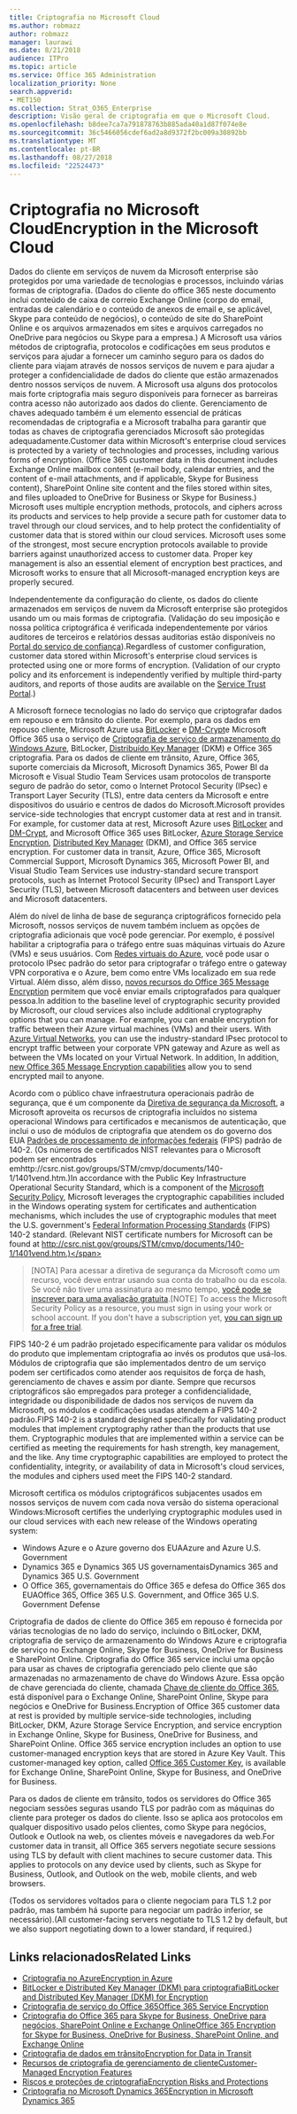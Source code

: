 ```yaml
---
title: Criptografia no Microsoft Cloud
ms.author: robmazz
author: robmazz
manager: laurawi
ms.date: 8/21/2018
audience: ITPro
ms.topic: article
ms.service: Office 365 Administration
localization_priority: None
search.appverid:
- MET150
ms.collection: Strat_O365_Enterprise
description: Visão geral de criptografia em que o Microsoft Cloud.
ms.openlocfilehash: b8dee7ca7a791878763b885ada40a1d87f074e8e
ms.sourcegitcommit: 36c5466056cdef6ad2a8d9372f2bc009a30892bb
ms.translationtype: MT
ms.contentlocale: pt-BR
ms.lasthandoff: 08/27/2018
ms.locfileid: "22524473"
---
```

# <a name="encryption-in-the-microsoft-cloud"></a><span data-ttu-id="fa131-103">Criptografia no Microsoft Cloud</span><span class="sxs-lookup"><span data-stu-id="fa131-103">Encryption in the Microsoft Cloud</span></span>

<span data-ttu-id="fa131-p101">Dados do cliente em serviços de nuvem da Microsoft enterprise são protegidos por uma variedade de tecnologias e processos, incluindo várias formas de criptografia. (Dados do cliente do office 365 neste documento inclui conteúdo de caixa de correio Exchange Online (corpo do email, entradas de calendário e o conteúdo de anexos de email e, se aplicável, Skype para conteúdo de negócios), o conteúdo de site do SharePoint Online e os arquivos armazenados em sites e arquivos carregados no OneDrive para negócios ou Skype para a empresa.) A Microsoft usa vários métodos de criptografia, protocolos e codificações em seus produtos e serviços para ajudar a fornecer um caminho seguro para os dados do cliente para viajam através de nossos serviços de nuvem e para ajudar a proteger a confidencialidade de dados do cliente que estão armazenados dentro nossos serviços de nuvem. A Microsoft usa alguns dos protocolos mais forte criptografia mais seguro disponíveis para fornecer as barreiras contra acesso não autorizado aos dados do cliente. Gerenciamento de chaves adequado também é um elemento essencial de práticas recomendadas de criptografia e a Microsoft trabalha para garantir que todas as chaves de criptografia gerenciados Microsoft são protegidas adequadamente.</span><span class="sxs-lookup"><span data-stu-id="fa131-p101">Customer data within Microsoft's enterprise cloud services is protected by a variety of technologies and processes, including various forms of encryption. (Office 365 customer data in this document includes Exchange Online mailbox content (e-mail body, calendar entries, and the content of e-mail attachments, and if applicable, Skype for Business content), SharePoint Online site content and the files stored within sites, and files uploaded to OneDrive for Business or Skype for Business.) Microsoft uses multiple encryption methods, protocols, and ciphers across its products and services to help provide a secure path for customer data to travel through our cloud services, and to help protect the confidentiality of customer data that is stored within our cloud services. Microsoft uses some of the strongest, most secure encryption protocols available to provide barriers against unauthorized access to customer data. Proper key management is also an essential element of encryption best practices, and Microsoft works to ensure that all Microsoft-managed encryption keys are properly secured.</span></span>

<span data-ttu-id="fa131-p102">Independentemente da configuração do cliente, os dados do cliente armazenados em serviços de nuvem da Microsoft enterprise são protegidos usando um ou mais formas de criptografia. (Validação do seu imposição e nossa política criptográfica é verificada independentemente por vários auditores de terceiros e relatórios dessas auditorias estão disponíveis no [Portal do serviço de confiança](https://aka.ms/stp)).</span><span class="sxs-lookup"><span data-stu-id="fa131-p102">Regardless of customer configuration, customer data stored within Microsoft's enterprise cloud services is protected using one or more forms of encryption. (Validation of our crypto policy and its enforcement is independently verified by multiple third-party auditors, and reports of those audits are available on the [Service Trust Portal](https://aka.ms/stp).)</span></span>

<span data-ttu-id="fa131-p103">A Microsoft fornece tecnologias no lado do serviço que criptografar dados em repouso e em trânsito do cliente. Por exemplo, para os dados em repouso cliente, Microsoft Azure usa [BitLocker](https://docs.microsoft.com/windows/device-security/bitlocker/bitlocker-overview) e [DM-Crypt](https://en.wikipedia.org/wiki/Dm-crypt)e Microsoft Office 365 usa o serviço de [Criptografia de serviço de armazenamento do Windows Azure](https://azure.microsoft.com/documentation/articles/storage-service-encryption/), BitLocker, [Distribuído Key Manager](https://support.office.com/article/989ba10c-f73f-4efb-ad1b-af3322e5f376) (DKM) e Office 365 criptografia. Para os dados de cliente em trânsito, Azure, Office 365, suporte comerciais da Microsoft, Microsoft Dynamics 365, Power BI da Microsoft e Visual Studio Team Services usam protocolos de transporte seguro de padrão do setor, como o Internet Protocol Security (IPsec) e Transport Layer Security (TLS), entre data centers da Microsoft e entre dispositivos do usuário e centros de dados do Microsoft.</span><span class="sxs-lookup"><span data-stu-id="fa131-p103">Microsoft provides service-side technologies that encrypt customer data at rest and in transit. For example, for customer data at rest, Microsoft Azure uses [BitLocker](https://docs.microsoft.com/windows/device-security/bitlocker/bitlocker-overview) and [DM-Crypt](https://en.wikipedia.org/wiki/Dm-crypt), and Microsoft Office 365 uses BitLocker, [Azure Storage Service Encryption](https://azure.microsoft.com/documentation/articles/storage-service-encryption/), [Distributed Key Manager](https://support.office.com/article/989ba10c-f73f-4efb-ad1b-af3322e5f376) (DKM), and Office 365 service encryption. For customer data in transit, Azure, Office 365, Microsoft Commercial Support, Microsoft Dynamics 365, Microsoft Power BI, and Visual Studio Team Services use industry-standard secure transport protocols, such as Internet Protocol Security (IPsec) and Transport Layer Security (TLS), between Microsoft datacenters and between user devices and Microsoft datacenters.</span></span>

<span data-ttu-id="fa131-p104">Além do nível de linha de base de segurança criptográficos fornecido pela Microsoft, nossos serviços de nuvem também incluem as opções de criptografia adicionais que você pode gerenciar. Por exemplo, é possível habilitar a criptografia para o tráfego entre suas máquinas virtuais do Azure (VMs) e seus usuários. Com [Redes virtuais do Azure](https://azure.microsoft.com/services/virtual-network/), você pode usar o protocolo IPsec padrão do setor para criptografar o tráfego entre o gateway VPN corporativa e o Azure, bem como entre VMs localizado em sua rede Virtual. Além disso, além disso, [novos recursos do Office 365 Message Encryption](set-up-new-message-encryption-capabilities.md) permitem que você enviar emails criptografados para qualquer pessoa.</span><span class="sxs-lookup"><span data-stu-id="fa131-p104">In addition to the baseline level of cryptographic security provided by Microsoft, our cloud services also include additional cryptography options that you can manage. For example, you can enable encryption for traffic between their Azure virtual machines (VMs) and their users. With [Azure Virtual Networks](https://azure.microsoft.com/services/virtual-network/), you can use the industry-standard IPsec protocol to encrypt traffic between your corporate VPN gateway and Azure as well as between the VMs located on your Virtual Network. In addition, In addition, [new Office 365 Message Encryption capabilities](set-up-new-message-encryption-capabilities.md) allow you to send encrypted mail to anyone.</span></span>

<span data-ttu-id="fa131-p105">Acordo com o público chave infraestrutura operacionais padrão de segurança, que é um componente da [Diretiva de segurança da Microsoft](https://servicetrust.microsoft.com/ViewPage/TrustDocuments?command=Download&downloadType=Document&downloadId=5868ecc8-50b7-4f91-b43f-640e2b99e86e&docTab=6d000410-c9e9-11e7-9a91-892aae8839ad_FAQ%20and%20White%20Papers), a Microsoft aproveita os recursos de criptografia incluídos no sistema operacional Windows para certificados e mecanismos de autenticação, que inclui o uso de módulos de criptografia que atendem os do governo dos EUA [Padrões de processamento de informações federais](http://csrc.nist.gov/publications/PubsFIPS.html) (FIPS) padrão de 140-2. (Os números de certificados NIST relevantes para o Microsoft podem ser encontrados emhttp://csrc.nist.gov/groups/STM/cmvp/documents/140-1/1401vend.htm.)</span><span class="sxs-lookup"><span data-stu-id="fa131-p105">In accordance with the Public Key Infrastructure Operational Security Standard, which is a component of the [Microsoft Security Policy](https://servicetrust.microsoft.com/ViewPage/TrustDocuments?command=Download&downloadType=Document&downloadId=5868ecc8-50b7-4f91-b43f-640e2b99e86e&docTab=6d000410-c9e9-11e7-9a91-892aae8839ad_FAQ%20and%20White%20Papers), Microsoft leverages the cryptographic capabilities included in the Windows operating system for certificates and authentication mechanisms, which includes the use of cryptographic modules that meet the U.S. government's [Federal Information Processing Standards](http://csrc.nist.gov/publications/PubsFIPS.html) (FIPS) 140-2 standard. (Relevant NIST certificate numbers for Microsoft can be found at http://csrc.nist.gov/groups/STM/cmvp/documents/140-1/1401vend.htm.)</span></span>

> <span data-ttu-id="fa131-p106">[NOTA] Para acessar a diretiva de segurança da Microsoft como um recurso, você deve entrar usando sua conta do trabalho ou da escola. Se você não tiver uma assinatura ao mesmo tempo, [você pode se inscrever para uma avaliação gratuita](https://servicetrust.microsoft.com/Home/TrialSubscriptions).</span><span class="sxs-lookup"><span data-stu-id="fa131-p106">[NOTE] To access the Microsoft Security Policy as a resource, you must sign in using your work or school account. If you don't have a subscription yet, [you can sign up for a free trial](https://servicetrust.microsoft.com/Home/TrialSubscriptions).</span></span>

<span data-ttu-id="fa131-p107">FIPS 140-2 é um padrão projetado especificamente para validar os módulos do produto que implementam criptografia ao invés os produtos que usá-los. Módulos de criptografia que são implementados dentro de um serviço podem ser certificados como atender aos requisitos de força de hash, gerenciamento de chaves e assim por diante. Sempre que recursos criptográficos são empregados para proteger a confidencialidade, integridade ou disponibilidade de dados nos serviços de nuvem da Microsoft, os módulos e codificações usadas atendem a FIPS 140-2 padrão.</span><span class="sxs-lookup"><span data-stu-id="fa131-p107">FIPS 140-2 is a standard designed specifically for validating product modules that implement cryptography rather than the products that use them. Cryptographic modules that are implemented within a service can be certified as meeting the requirements for hash strength, key management, and the like. Any time cryptographic capabilities are employed to protect the confidentiality, integrity, or availability of data in Microsoft's cloud services, the modules and ciphers used meet the FIPS 140-2 standard.</span></span>

<span data-ttu-id="fa131-124">Microsoft certifica os módulos criptográficos subjacentes usados em nossos serviços de nuvem com cada nova versão do sistema operacional Windows:</span><span class="sxs-lookup"><span data-stu-id="fa131-124">Microsoft certifies the underlying cryptographic modules used in our cloud services with each new release of the Windows operating system:</span></span>
- <span data-ttu-id="fa131-125">Windows Azure e o Azure governo dos EUA</span><span class="sxs-lookup"><span data-stu-id="fa131-125">Azure and Azure U.S. Government</span></span>
- <span data-ttu-id="fa131-126">Dynamics 365 e Dynamics 365 US governamentais</span><span class="sxs-lookup"><span data-stu-id="fa131-126">Dynamics 365 and Dynamics 365 U.S. Government</span></span>
- <span data-ttu-id="fa131-127">O Office 365, governamentais do Office 365 e defesa do Office 365 dos EUA</span><span class="sxs-lookup"><span data-stu-id="fa131-127">Office 365, Office 365 U.S. Government, and Office 365 U.S. Government Defense</span></span>

<span data-ttu-id="fa131-p108">Criptografia de dados de cliente do Office 365 em repouso é fornecida por várias tecnologias de no lado do serviço, incluindo o BitLocker, DKM, criptografia de serviço de armazenamento do Windows Azure e criptografia de serviço no Exchange Online, Skype for Business, OneDrive for Business e SharePoint Online. Criptografia do Office 365 service inclui uma opção para usar as chaves de criptografia gerenciado pelo cliente que são armazenadas no armazenamento de chave do Windows Azure. Essa opção de chave gerenciada do cliente, chamada [Chave de cliente do Office 365](https://support.office.com/article/f2cd475a-e592-46cf-80a3-1bfb0fa17697), está disponível para o Exchange Online, SharePoint Online, Skype para negócios e OneDrive for Business.</span><span class="sxs-lookup"><span data-stu-id="fa131-p108">Encryption of Office 365 customer data at rest is provided by multiple service-side technologies, including BitLocker, DKM, Azure Storage Service Encryption, and service encryption in Exchange Online, Skype for Business, OneDrive for Business, and SharePoint Online. Office 365 service encryption includes an option to use customer-managed encryption keys that are stored in Azure Key Vault. This customer-managed key option, called [Office 365 Customer Key](https://support.office.com/article/f2cd475a-e592-46cf-80a3-1bfb0fa17697), is available for Exchange Online, SharePoint Online, Skype for Business, and OneDrive for Business.</span></span>

<span data-ttu-id="fa131-p109">Para os dados de cliente em trânsito, todos os servidores do Office 365 negociam sessões seguras usando TLS por padrão com as máquinas do cliente para proteger os dados do cliente.  Isso se aplica aos protocolos em qualquer dispositivo usado pelos clientes, como Skype para negócios, Outlook e Outlook na web, os clientes móveis e navegadores da web.</span><span class="sxs-lookup"><span data-stu-id="fa131-p109">For customer data in transit, all Office 365 servers negotiate secure sessions using TLS by default with client machines to secure customer data.  This applies to protocols on any device used by clients, such as Skype for Business, Outlook, and Outlook on the web, mobile clients, and web browsers.</span></span>

<span data-ttu-id="fa131-133">(Todos os servidores voltados para o cliente negociam para TLS 1.2 por padrão, mas também há suporte para negociar um padrão inferior, se necessário).</span><span class="sxs-lookup"><span data-stu-id="fa131-133">(All customer-facing servers negotiate to TLS 1.2 by default, but we also support negotiating down to a lower standard, if required.)</span></span>

## <a name="related-links"></a><span data-ttu-id="fa131-134">Links relacionados</span><span class="sxs-lookup"><span data-stu-id="fa131-134">Related Links</span></span>

- [<span data-ttu-id="fa131-135">Criptografia no Azure</span><span class="sxs-lookup"><span data-stu-id="fa131-135">Encryption in Azure</span></span>](office-365-azure-encryption.md)
- [<span data-ttu-id="fa131-136">BitLocker e Distributed Key Manager (DKM) para criptografia</span><span class="sxs-lookup"><span data-stu-id="fa131-136">BitLocker and Distributed Key Manager (DKM) for Encryption</span></span>](office-365-bitlocker-and-distributed-key-manager-for-encryption.md)
- [<span data-ttu-id="fa131-137">Criptografia de serviço do Office 365</span><span class="sxs-lookup"><span data-stu-id="fa131-137">Office 365 Service Encryption</span></span>](office-365-service-encryption.md)
- [<span data-ttu-id="fa131-138">Criptografia do Office 365 para Skype for Business, OneDrive para negócios, SharePoint Online e Exchange Online</span><span class="sxs-lookup"><span data-stu-id="fa131-138">Office 365 Encryption for Skype for Business, OneDrive for Business, SharePoint Online, and Exchange Online</span></span>](office-365-encryption-for-skype-onedrive-sharepoint-and-exchange.md)
- [<span data-ttu-id="fa131-139">Criptografia de dados em trânsito</span><span class="sxs-lookup"><span data-stu-id="fa131-139">Encryption for Data in Transit</span></span>](office-365-encryption-for-data-in-transit.md)
- [<span data-ttu-id="fa131-140">Recursos de criptografia de gerenciamento de cliente</span><span class="sxs-lookup"><span data-stu-id="fa131-140">Customer-Managed Encryption Features</span></span>](office-365-customer-managed-encryption-features.md)
- [<span data-ttu-id="fa131-141">Riscos e proteções de criptografia</span><span class="sxs-lookup"><span data-stu-id="fa131-141">Encryption Risks and Protections</span></span>](office-365-encryption-risks-and-protections.md)
- [<span data-ttu-id="fa131-142">Criptografia no Microsoft Dynamics 365</span><span class="sxs-lookup"><span data-stu-id="fa131-142">Encryption in Microsoft Dynamics 365</span></span>](office-365-encryption-in-microsoft-dynamics-365.md)